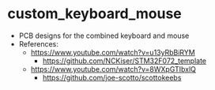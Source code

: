 # custom_keyboard_mouse
- PCB designs for the combined keyboard and mouse
- References:
  - https://www.youtube.com/watch?v=u13yRbBiRYM
    - https://github.com/NCKiser/STM32F072_template
  - https://www.youtube.com/watch?v=8WXpGTIbxlQ
    - https://github.com/joe-scotto/scottokeebs
